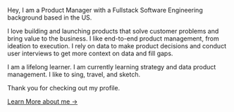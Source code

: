 Hey, I am a Product Manager with a Fullstack Software Engineering background based in the US.

I love building and launching products that solve customer problems and bring value to the business. I like end-to-end product management, from ideation to execution. I rely on data to make product decisions and conduct user interviews to get more context on data and fill gaps. 

I am a lifelong learner. I am currently learning strategy and data product management. I like to sing, travel, and sketch. 

Thank you for checking out my profile. 

[Learn More about me &rarr;](http://www.anjanpandey.com)
